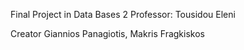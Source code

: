 Final Project in Data Bases 2
Professor: Tousidou Eleni

Creator Giannios Panagiotis, Makris Fragkiskos
